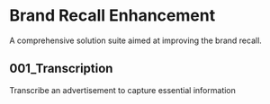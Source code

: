 # Brand Recall Enhancement
A comprehensive solution suite aimed at improving the brand recall.


## 001_Transcription
Transcribe an advertisement to capture essential information

